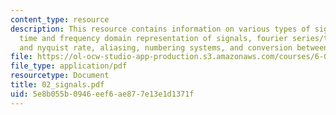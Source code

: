 ```yaml
---
content_type: resource
description: This resource contains information on various types of signals, LTI systems,
  time and frequency domain representation of signals, fourier series/tranform, sampling
  and nyquist rate, aliasing, numbering systems, and conversion between type of signals.
file: https://ol-ocw-studio-app-production.s3.amazonaws.com/courses/6-071j-introduction-to-electronics-signals-and-measurement-spring-2006/5e8b055b0946eef6ae877e13e1d1371f_02_signals.pdf
file_type: application/pdf
resourcetype: Document
title: 02_signals.pdf
uid: 5e8b055b-0946-eef6-ae87-7e13e1d1371f
---
```

